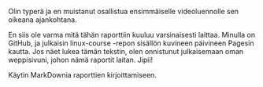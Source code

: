 Olin typerä ja en muistanut osallistua ensimmäiselle videoluennolle sen oikeana ajankohtana. 

En siis ole varma mitä tähän raporttiin kuuluu varsinaisesti laittaa. Minulla on GitHub, ja julkaisin linux-course -repon sisällön kuvineen päivineen Pagesin kautta. 
Jos näet lukea tämän tekstin, olen onnistunut julkaisemaan oman weppisivuni, johon nämä raportit laitan. Jipii!

Käytin MarkDownia raporttien kirjoittamiseen. 
